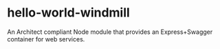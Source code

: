 hello-world-windmill
====================

An Architect compliant Node module that provides an Express+Swagger container for web services.
